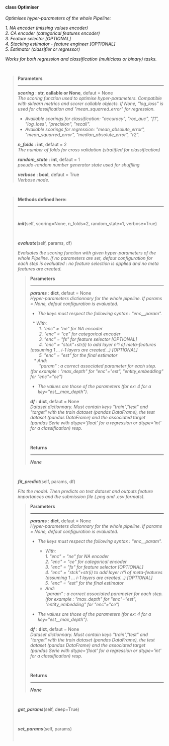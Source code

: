 ####  class Optimiser  ####
*Optimises hyper-parameters of the whole Pipeline:* <br/>

*1. NA encoder (missing values encoder)*<br/> 
*2. CA encoder (categorical features encoder)*<br/> 
*3. Feature selector [OPTIONAL]*<br/> 
*4. Stacking estimator - feature engineer [OPTIONAL]*<br/> 
*5. Estimator (classifier or regressor)*<br/> 

*Works for both regression and classification (multiclass or binary) tasks.* <br/>

<br/>

> **Parameters**
> ___
>  
> ***scoring*** : **str, callable or None**, defaut = None <br/>
> *The scoring function used to optimise hyper-parameters. Compatible with sklearn metrics and scorer callable objects. If None, "log_loss" is used for classification and "mean_squarred_error" for regression.* <br/>
> * *Available scorings for classification: "accuracy", "roc_auc", "f1", "log_loss", "precision", "recall".* <br/>
> * *Available scorings for regression: "mean_absolute_error", "mean_squarred_error", "median_absolute_error", "r2".*
>
> ***n_folds*** : **int**, defaut = 2 <br/>
> *The number of folds for cross validation (stratified for classification)*
>
> ***random_state*** : **int**, defaut = 1 <br/>
> *pseudo-random number generator state used for shuffling*
>
> ***verbose*** : **bool**, defaut = True <br/>
> *Verbose mode.*

<br/>

> **Methods defined here:**
> ___
>
> <br/>
>
> ***init***(self, scoring=None, n_folds=2, random_state=1, verbose=True) 
> 
> <br/>
>
> ***evaluate***(self, params, df) 
>
> *Evaluates the scoring function with given hyper-parameters of the whole Pipeline. If no parameters are set, defaut configuration for each step is evaluated : no feature selection is applied and no meta features are created.*
>
>> **Parameters** 
>> ___ 
>>
>> ***params*** : **dict**, defaut = None <br/>
>> *Hyper-parameters dictionnary for the whole pipeline. If params = None, defaut configuration is evaluated.* <br/>
>>
>> * *The keys must respect the following syntax : "enc\_\_param".* <br/>
>>
>>   * *With:* <br/>
>>       *1. "enc" = "ne" for NA encoder* <br/>
>>       *2. "enc" = "ce" for categorical encoder* <br/>
>>       *3. "enc" = "fs" for feature selector [OPTIONAL]* <br/>
>>       *4. "enc" = "stck"+str(i) to add layer n°i of meta-features (assuming 1 ... i-1 layers are created...) [OPTIONAL]* <br/>
>>       *5. "enc" = "est" for the final estimator* <br/>
>>   * *And:* <br/>
>>       *"param" : a correct associated parameter for each step. (for example : "max_depth" for "enc"="est", "entity_embedding" for "enc"="ce")* <br/>
>> 
>> * *The values are those of the parameters (for ex: 4 for a key="est\_\_max_depth").* <br/>
>> 
>> ***df*** : **dict**, defaut = None <br/>
>> *Dataset dictionnary. Must contain keys "train","test" and "target" with the train dataset (pandas DataFrame), the test dataset (pandas DataFrame) and the associated target (pandas Serie with dtype='float' for a regression or dtype='int' for a classification) resp.* 
>>
>> <br/>
>>
>> **Returns** 
>> ___ 
>>
>> ***None*** 
>
> <br/>
>
> ***fit_predict***(self, params, df) 
>
> *Fits the model. Then predicts on test dataset and outputs feature importances and the submission file (.png and .csv formats).*
>
>> **Parameters** 
>> ___ 
>> 
>> ***params*** : **dict**, defaut = None <br/>
>> *Hyper-parameters dictionnary for the whole pipeline. If params = None, defaut configuration is evaluated.* <br/>
>>
>> * *The keys must respect the following syntax : "enc\_\_param".* <br/>
>>   * *With:* <br/>
>>       *1. "enc" = "ne" for NA encoder* <br/>
>>       *2. "enc" = "ce" for categorical encoder* <br/>
>>       *3. "enc" = "fs" for feature selector [OPTIONAL]* <br/>
>>       *4. "enc" = "stck"+str(i) to add layer n°i of meta-features (assuming 1 ... i-1 layers are created...) [OPTIONAL]* <br/>
>>       *5. "enc" = "est" for the final estimator* <br/>
>>   * *And:* <br/>
>>       *"param" : a correct associated parameter for each step. (for example : "max_depth" for "enc"="est", "entity_embedding" for "enc"="ce")* <br/>
>> 
>> * *The values are those of the parameters (for ex: 4 for a key="est\_\_max_depth").* <br/>
>> 
>> ***df*** : **dict**, defaut = None <br/>
>> *Dataset dictionnary. Must contain keys "train","test" and "target" with the train dataset (pandas DataFrame), the test dataset (pandas DataFrame) and the associated target (pandas Serie with dtype='float' for a regression or dtype='int' for a classification) resp.* 
>>
>> <br/>
>> 
>> **Returns** 
>> ___ 
>>
>> ***None*** 
>
> <br/>
>
> ***get_params***(self, deep=True)
>
> <br/>
>
> ***set_params***(self, params)
>
> <br/>
>
